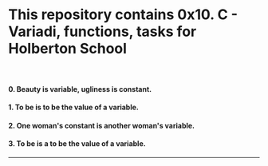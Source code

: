 <h1>This repository contains 0x10. C - Variadi, functions, tasks for Holberton School</h1>
<br>
<h4>0. Beauty is variable, ugliness is constant.</h4>
<h4>1. To be is to be the value of a variable.</h4>
<h4>2. One woman's constant is another woman's variable.</h4>
<h4>3. To be is a to be the value of a variable.</h4>
<hr>
